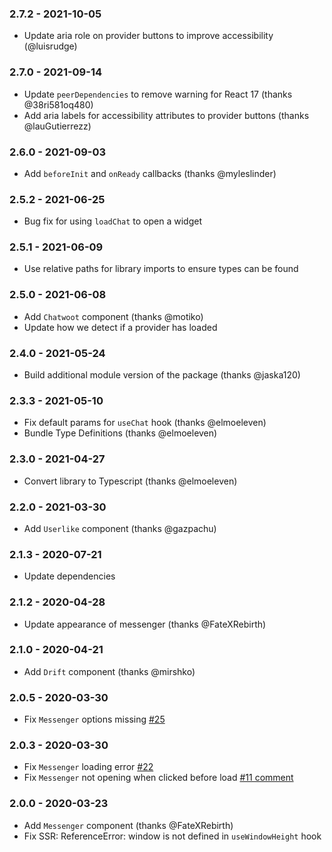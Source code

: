### 2.7.2 - 2021-10-05

- Update aria role on provider buttons to improve accessibility (@luisrudge)

### 2.7.0 - 2021-09-14

- Update `peerDependencies` to remove warning for React 17 (thanks @38ri581oq480)
- Add aria labels for accessibility attributes to provider buttons (thanks @lauGutierrezz)

### 2.6.0 - 2021-09-03

- Add `beforeInit` and `onReady` callbacks (thanks @myleslinder)

### 2.5.2 - 2021-06-25

- Bug fix for using `loadChat` to open a widget

### 2.5.1 - 2021-06-09

- Use relative paths for library imports to ensure types can be found

### 2.5.0 - 2021-06-08

- Add `Chatwoot` component (thanks @motiko)
- Update how we detect if a provider has loaded

### 2.4.0 - 2021-05-24

- Build additional module version of the package (thanks @jaska120)

### 2.3.3 - 2021-05-10

- Fix default params for `useChat` hook (thanks @elmoeleven)
- Bundle Type Definitions (thanks @elmoeleven)

### 2.3.0 - 2021-04-27

- Convert library to Typescript (thanks @elmoeleven)

### 2.2.0 - 2021-03-30

- Add `Userlike` component (thanks @gazpachu)

### 2.1.3 - 2020-07-21

- Update dependencies

### 2.1.2 - 2020-04-28

- Update appearance of messenger (thanks @FateXRebirth)

### 2.1.0 - 2020-04-21

- Add `Drift` component (thanks @mirshko)

### 2.0.5 - 2020-03-30

- Fix `Messenger` options missing [#25](https://github.com/calibreapp/react-live-chat-loader/pull/25)

### 2.0.3 - 2020-03-30

- Fix `Messenger` loading error [#22](https://github.com/calibreapp/react-live-chat-loader/issues//22)
- Fix `Messenger` not opening when clicked before load [#11 comment](https://github.com/calibreapp/react-live-chat-loader/pull/11#discussion_r390098110)

### 2.0.0 - 2020-03-23

- Add `Messenger` component (thanks @FateXRebirth)
- Fix SSR: ReferenceError: window is not defined in `useWindowHeight` hook
